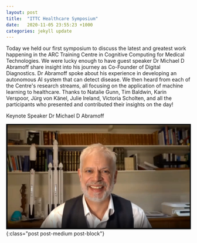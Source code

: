 ```yaml
---
layout: post
title:  "ITTC Healthcare Symposium"
date:   2020-11-05 23:55:23 +1000
categories: jekyll update
---
```

Today we held our first symposium to discuss the latest and greatest work happening in the ARC Training Centre in Cognitive Computing for Medical Technologies. We were lucky enough to have guest speaker Dr Michael D Abramoff share insight into his journey as Co-Founder of Digital Diagnostics. Dr Abramoff spoke about his experience in developing an autonomous AI system that can detect disease. We then heard from each of the Centre's research streams, all focusing on the application of machine learning to healthcare. Thanks to Natalie Gunn, Tim Baldwin, Karin Verspoor, Jürg von Känel, Julie Ireland, Victoria Scholten, and all the participants who presented and contributed their insights on the day!

Keynote Speaker Dr Michael D Abramoff

![Michael Abramoff Photo](/assets/Michael_Abramoff.jpg){:class="post post-medium post-block"}

